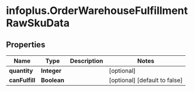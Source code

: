 # infoplus.OrderWarehouseFulfillmentRawSkuData

## Properties
Name | Type | Description | Notes
------------ | ------------- | ------------- | -------------
**quantity** | **Integer** |  | [optional] 
**canFulfill** | **Boolean** |  | [optional] [default to false]


